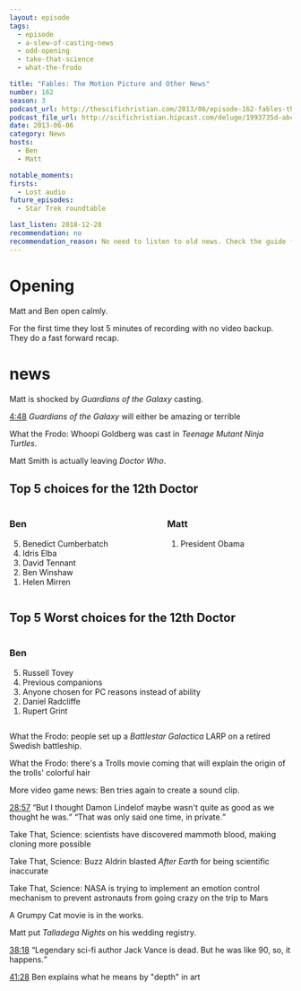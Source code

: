 ```yaml
---
layout: episode
tags:
  - episode
  - a-slew-of-casting-news
  - odd-opening
  - take-that-science
  - what-the-frodo

title: "Fables: The Motion Picture and Other News"
number: 162
season: 3
podcast_url: http://thescifichristian.com/2013/06/episode-162-fables-the-motion-picture-and-other-news/ 
podcast_file_url: http://scifichristian.hipcast.com/deluge/1993735d-abc1-1c73-cdb7-25925d154d29.mp3
date: 2013-06-06
category: News
hosts:
  - Ben
  - Matt

notable_moments:
firsts:
  - Lost audio
future_episodes:
  - Star Trek roundtable

last_listen: 2018-12-28
recommendation: no
recommendation_reason: No need to listen to old news. Check the guide for what's interesting in hindsight.
---
```

# Opening
Matt and Ben open calmly.

For the first time they lost 5 minutes of recording with no video backup. They do a fast forward recap.  



# news
Matt is shocked by <i class="work-title">Guardians of the Galaxy</i> casting. 

<a class="timestamp tag is-medium is-rounded is-primary" href="http://scifichristian.hipcast.com/deluge/1993735d-abc1-1c73-cdb7-25925d154d29.mp3#t=00:04:48">4:48</a> <i class="work-title">Guardians of the Galaxy</i> will either be amazing or terrible

What the Frodo: Whoopi Goldberg was cast in <i class="work-title">Teenage Mutant Ninja Turtles</i>.

Matt Smith is actually leaving <i class="work-title">Doctor Who</i>. 

<div class="top-five">
  <h2 class="has-text-centered">Top 5 choices for the 12th Doctor</h2>
  <div class="columns">
    <div class="column ben">
      <h3>Ben</h3>
      <ol reversed>
        <li>Benedict Cumberbatch
        <li>Idris Elba
        <li>David Tennant
        <li>Ben Winshaw
        <li>Helen Mirren
      </ol>
    </div>
    <div class="column matt">
      <h3>Matt</h3>
      <ol reversed>
        <li>President Obama
      </ol>
    </div>
  </div>
</div>

<div class="top-five">
  <h2 class="has-text-centered">Top 5 Worst choices for the 12th Doctor</h2>
  <div class="columns">
    <div class="column ben">
      <h3>Ben</h3>
      <ol reversed>
        <li>Russell Tovey
        <li>Previous companions
        <li>Anyone chosen for PC reasons instead of ability
        <li>Daniel Radcliffe
        <li>Rupert Grint 
      </ol>
    </div>
  </div>
</div>

What the Frodo: people set up a <i class="work-title">Battlestar Galactica</i> LARP on a retired Swedish battleship.

What the Frodo: there's a Trolls movie coming that will explain the origin of the trolls' colorful hair

More video game news: Ben tries again to create a sound clip. 

<div class="quote">
  <a class="timestamp tag is-medium is-rounded is-primary" href="http://scifichristian.hipcast.com/deluge/1993735d-abc1-1c73-cdb7-25925d154d29.mp3#t=00:28:57">28:57</a>
  <q class="ben">But I thought Damon Lindelof maybe wasn't quite as good as we thought he was.</q>
  <q class="matt">That was only said one time, in private.</q>
</div>

Take That, Science: scientists have discovered mammoth blood, making cloning more possible

Take That, Science: Buzz Aldrin blasted <i class="work-title">After Earth</i> for being scientific inaccurate

Take That, Science: NASA is trying to implement an emotion control mechanism to prevent astronauts from going crazy on the trip to Mars

A Grumpy Cat movie is in the works.

Matt put <i class="work-title">Talladega Nights</i> on his wedding registry.

<div class="quote">
  <a class="timestamp tag is-medium is-rounded is-primary" href="http://scifichristian.hipcast.com/deluge/1993735d-abc1-1c73-cdb7-25925d154d29.mp3#t=00:38:18">38:18</a>
  <q class="ben">Legendary sci-fi author Jack Vance is dead. But he was like 90, so, it happens.</q>
</div>

<a class="timestamp tag is-medium is-rounded is-primary" href="http://scifichristian.hipcast.com/deluge/1993735d-abc1-1c73-cdb7-25925d154d29.mp3#t=00:41:28">41:28</a> Ben explains what he means by "depth" in art